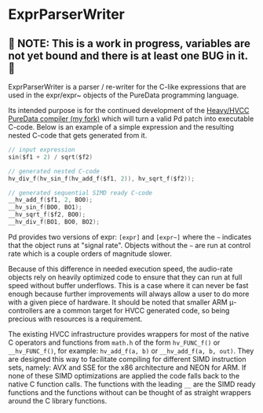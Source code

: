 # ExprParserWriter

## 🚧 NOTE: This is a work in progress, variables are not yet bound and there is at least one BUG in it. 🚧

ExprParserWriter is a parser / re-writer for the C-like expressions that are
used in the expr/expr~ objects of the PureData programming language.

Its intended purpose is for the continued development of the [Heavy/HVCC
PureData compiler (my fork)](https://github.com/dgbillotte/hvcc) which will
turn a valid Pd patch into executable C-code. Below is an example of a
simple expression and the resulting nested C-code that gets generated from
it.

```c
// input expression
sin($f1 + 2) / sqrt($f2)

// generated nested C-code
hv_div_f(hv_sin_f(hv_add_f($f1, 2)), hv_sqrt_f($f2));

// generated sequential SIMD ready C-code
__hv_add_f($f1, 2, BO0);
__hv_sin_f(BO0, BO1);
__hv_sqrt_f($f2, BO0);
__hv_div_f(BO1, BO0, BO2);
```

Pd provides two versions of expr: `[expr]` and `[expr~]` where the `~`
indicates that the object runs at "signal rate". Objects without the `~`
are run at control rate which is a couple orders of magnitude slower.

Because of this difference in needed execution speed, the audio-rate objects
rely on heavily optimized code to ensure that they can run at full speed without
buffer underflows. This is a case where it can never be fast enough because
further improvements will always allow a user to do more with a given piece of
hardware. It should be noted that smaller ARM μ-controllers are a common target
for HVCC generated code, so being precious with resources is a requirement.

The existing HVCC infrastructure provides wrappers for most of the native C
operators and functions from `math.h` of the form `hv_FUNC_f()` or
`__hv_FUNC_f()`, for example: `hv_add_f(a, b)` or `__hv_add_f(a, b, out)`. They
are designed this way to facilitate compiling for different SIMD instruction
sets, namely: AVX and SSE for the x86 architecture and NEON for ARM. If none of
these SIMD optimizations are applied the code falls back to the native C
function calls. The functions with the leading `__` are the SIMD ready functions
and the functions without can be thought of as straight wrappers around
the C library functions.



